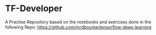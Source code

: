 # TF-Developer
A Practise Repository based on the notebooks and exercises done in the following Repo:
https://github.com/mrdbourke/tensorflow-deep-learning
